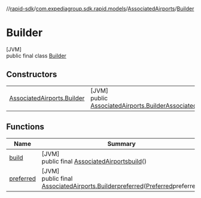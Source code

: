 //[rapid-sdk](../../../../index.md)/[com.expediagroup.sdk.rapid.models](../../index.md)/[AssociatedAirports](../index.md)/[Builder](index.md)

# Builder

[JVM]\
public final class [Builder](index.md)

## Constructors

| | |
|---|---|
| [AssociatedAirports.Builder](-associated-airports.-builder.md) | [JVM]<br>public [AssociatedAirports.Builder](index.md)[AssociatedAirports.Builder](-associated-airports.-builder.md)([Preferred](../../-preferred/index.md)preferred) |

## Functions

| Name | Summary |
|---|---|
| [build](build.md) | [JVM]<br>public final [AssociatedAirports](../index.md)[build](build.md)() |
| [preferred](preferred.md) | [JVM]<br>public final [AssociatedAirports.Builder](index.md)[preferred](preferred.md)([Preferred](../../-preferred/index.md)preferred) |
